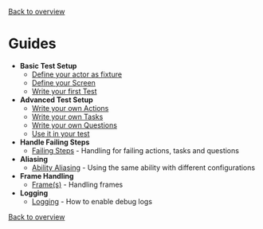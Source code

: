 [Back to overview](../../README.md)

# Guides

- **Basic Test Setup**
  - [Define your actor as fixture](./basic_test_setup/actor_fixture.md)
  - [Define your Screen](./basic_test_setup/screen.md)
  - [Write your first Test](./basic_test_setup/writing_tests.md)
- **Advanced Test Setup**
  - [Write your own Actions](./advanced_test_setup/create_action.md)
  - [Write your own Tasks](./advanced_test_setup/create_task.md)
  - [Write your own Questions](./advanced_test_setup/create_question.md)
  - [Use it in your test](./advanced_test_setup/write_tests.md)
- **Handle Failing Steps**
  - [Failing Steps](./failing_steps/failing_steps.md) - Handling for failing actions, tasks and questions
- **Aliasing**
  - [Ability Aliasing](./ability_aliasing/ability_aliasing.md) - Using the same ability with different configurations
- **Frame Handling**
  - [Frame(s)](./frame_handling/frame_handling.md) - Handling frames
- **Logging**
  - [Logging](./logging/logging.md) - How to enable debug logs

[Back to overview](../../README.md)